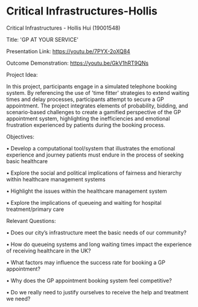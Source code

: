 # Critical Infrastructures-Hollis
 
Critical Infrastructures - Hollis Hui (19001548)

Title: 'GP AT YOUR SERVICE'

Presentation Link: https://youtu.be/7PYX-2oXQ84

Outcome Demonstration: https://youtu.be/GkV1hRT9QNs

Project Idea:

In this project, participants engage in a simulated telephone booking system. By referencing the use of 'time fitter' strategies to extend waiting times and delay processes, participants attempt to secure a GP appointment. The project integrates elements of probability, bidding, and scenario-based challenges to create a gamified perspective of the GP appointment system, highlighting the inefficiencies and emotional frustration experienced by patients during the booking process.


Objectives:

•	Develop a computational tool/system that illustrates the emotional experience and journey patients must endure in the process of seeking basic healthcare

•	Explore the social and political implications of fairness and hierarchy within healthcare management systems

•	Highlight the issues within the healthcare management system

•	Explore the implications of queueing and waiting for hospital treatment/primary care



Relevant Questions:

•	Does our city’s infrastructure meet the basic needs of our community?

•	How do queueing systems and long waiting times impact the experience of receiving healthcare in the UK?

•	What factors may influence the success rate for booking a GP appointment?

•	Why does the GP appointment booking system feel competitive?

•	Do we really need to justify ourselves to receive the help and treatment we need? 